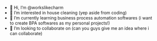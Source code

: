 - 👋 Hi, I’m @workslikecharm
- 👀 I’m interested in house cleaning (yep aside from coding)
- 🌱 I’m currently learning business process automation softwares (i want to create BPA softwares as my personal projects!)
- 💞️ I’m looking to collaborate on (can you guys give me an idea where i can collaborate)

<!---
workslikecharm/workslikecharm is a ✨ special ✨ repository because its `README.md` (this file) appears on your GitHub profile.
You can click the Preview link to take a look at your changes.
--->
